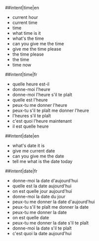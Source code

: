 ##intent|time|en
- current hour
- current time
- time
- what time is it
- what's the time
- can you give me the time
- give me the time please
- the time please
- the time
- time now

##intent|time|fr
- quelle heure est-il
- donne-moi l'heure
- donne-moi l'heure s'il te plaît
- quelle est l'heure
- peux-tu me donner l'heure
- peux-tu s'il te plaît me donner l'heure
- l'heures s'il te plaît
- c'est quoi l'heure maintenant
- il est quelle heure

##intent|date|en
- what's date it is
- give me current date
- can you give me the date
- tell me what is the date today

##intent|date|fr
- donne-moi la date d'aujourd'hui
- quelle est la date aujourd'hui
- on est quelle jour aujourd'hui
- donne-moi la date du jour
- peux-tu me donner la date d'aujourd'hui
- peux-tu s'il te plaît me donner la date
- peux-tu me donner la date
- on est quelle date
- peux-tu me donner la date s'il te plaît
- donne-moi la date s'il te plaît
- c'est quoi la date aujourd'hui
